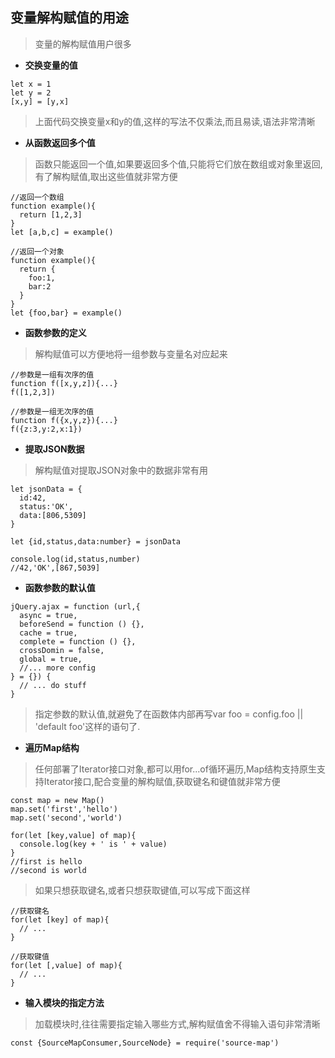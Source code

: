 ## 变量解构赋值的用途
>变量的解构赋值用户很多
- **交换变量的值**
```
let x = 1
let y = 2
[x,y] = [y,x]
```
>上面代码交换变量x和y的值,这样的写法不仅乘法,而且易读,语法非常清晰
- **从函数返回多个值**
>函数只能返回一个值,如果要返回多个值,只能将它们放在数组或对象里返回,有了解构赋值,取出这些值就非常方便
```
//返回一个数组
function example(){
  return [1,2,3]
}
let [a,b,c] = example()

//返回一个对象
function example(){
  return {
    foo:1,
    bar:2
  }
}
let {foo,bar} = example()
```
- **函数参数的定义**
>解构赋值可以方便地将一组参数与变量名对应起来
```
//参数是一组有次序的值
function f([x,y,z]){...}
f([1,2,3])

//参数是一组无次序的值
function f({x,y,z}){...}
f({z:3,y:2,x:1})
```
- **提取JSON数据**
>解构赋值对提取JSON对象中的数据非常有用
```
let jsonData = {
  id:42,
  status:'OK',
  data:[806,5309]
}

let {id,status,data:number} = jsonData

console.log(id,status,number)
//42,'OK',[867,5039]
```
- **函数参数的默认值**
```
jQuery.ajax = function (url,{
  async = true,
  beforeSend = function () {},
  cache = true,
  complete = function () {},
  crossDomin = false,
  global = true,
  //... more config
} = {}) {
  // ... do stuff
}
```
>指定参数的默认值,就避免了在函数体内部再写var foo = config.foo || 'default foo'这样的语句了.
- **遍历Map结构**
>任何部署了Iterator接口对象,都可以用for...of循环遍历,Map结构支持原生支持Iterator接口,配合变量的解构赋值,获取键名和键值就非常方便
```
const map = new Map()
map.set('first','hello')
map.set('second','world')

for(let [key,value] of map){
  console.log(key + ' is ' + value)
}
//first is hello
//second is world
```
>如果只想获取键名,或者只想获取键值,可以写成下面这样
```
//获取键名
for(let [key] of map){
  // ...
}

//获取键值
for(let [,value] of map){
  // ...
}
```
- **输入模块的指定方法**
>加载模块时,往往需要指定输入哪些方式,解构赋值舍不得输入语句非常清晰
```
const {SourceMapConsumer,SourceNode} = require('source-map')
```
